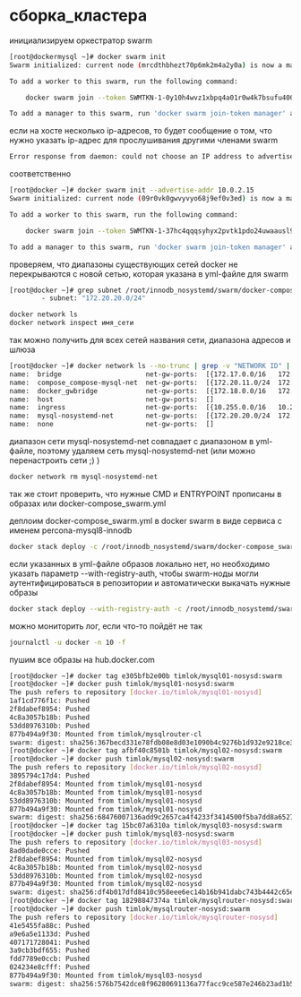 # сборка_кластера

инициализируем оркестратор swarm
```bash
[root@dockermysql ~]# docker swarm init
Swarm initialized: current node (mrcdthbhezt70p6mk2m4a2y0a) is now a manager.

To add a worker to this swarm, run the following command:

    docker swarm join --token SWMTKN-1-0y10h4wvz1xbpq4a01r0w4k7bsufu400n0xh61c2m5duqd42wk-9bmu0mv8nawbp8fnhqu2a9qot 10.0.2.15:2377

To add a manager to this swarm, run 'docker swarm join-token manager' and follow the instructions.
```
если на хосте несколько ip-адресов, то будет сообщение о том, что нужно указать ip-адрес для прослушивания другими членами swarm
```bash
Error response from daemon: could not choose an IP address to advertise since this system has multiple addresses on different interfaces (10.0.2.15 on eth0 and 192.168.1.23 on eth1) - specify one with --advertise-addr
```
соответственно
```bash
[root@docker ~]# docker swarm init --advertise-addr 10.0.2.15
Swarm initialized: current node (09r0vk0gwvyvyo68j9ef0v3ed) is now a manager.

To add a worker to this swarm, run the following command:

    docker swarm join --token SWMTKN-1-37hc4qqqsyhyx2pvtk1pdo24uwaausl9vmkz8hoinc4wfwt4q5-elelr4vfdmlzsn886ey2d4v5k 10.0.2.15:2377

To add a manager to this swarm, run 'docker swarm join-token manager' and follow the instructions.
```
проверяем, что диапазоны существующих сетей docker не перекрываются с новой сетью, которая указана в yml-файле для swarm
```bash
[root@docker ~]# grep subnet /root/innodb_nosystemd/swarm/docker-compose_swarm.yml
        - subnet: "172.20.20.0/24"
```
```bash
docker network ls
docker network inspect имя_сети
```
так можно получить для всех сетей названия сети, диапазона адресов и шлюза
```bash
[root@docker ~]# docker network ls --no-trunc | grep -v "NETWORK ID" | awk ' { print $1  } ' | xargs docker network inspect --format='name: {{.Name}} net-gw: {{.IPAM.Config}}' | column -t
name:  bridge                     net-gw-ports:  [{172.17.0.0/16   172.17.0.1   map[]}]
name:  compose_compose-mysql-net  net-gw-ports:  [{172.20.11.0/24  172.20.11.1  map[]}]
name:  docker_gwbridge            net-gw-ports:  [{172.18.0.0/16   172.18.0.1   map[]}]
name:  host                       net-gw-ports:  []
name:  ingress                    net-gw-ports:  [{10.255.0.0/16   10.255.0.1   map[]}]
name:  mysql-nosystemd-net        net-gw-ports:  [{172.20.20.0/24  172.20.20.1  map[]}]
name:  none                       net-gw-ports:  []
```
диапазон сети mysql-nosystemd-net совпадает с диапазоном  в yml-файле, поэтому удаляем сеть mysql-nosystemd-net (или можно перенастроить сети ;) )
```bash
docker network rm mysql-nosystemd-net
```

так же стоит проверить, что нужные CMD и ENTRYPOINT прописаны в образах или docker-compose_swarm.yml


деплоим docker-compose_swarm.yml в docker swarm в виде сервиса с именем percona-mysql8-innodb
```bash
docker stack deploy -c /root/innodb_nosystemd/swarm/docker-compose_swarm.yml percona-mysql8-innodb
```
если указанных в yml-файле образов локально нет, но необходимо указать параметр --with-registry-auth, чтобы swarm-ноды могли аутентифицироваться в репозитории и автоматически выкачать нужные образы
```bash
docker stack deploy --with-registry-auth -c /root/innodb_nosystemd/swarm/docker-compose_swarm.yml percona-mysql8-innodb
```
можно мониторить лог, если что-то пойдёт не так
```bash
journalctl -u docker -n 10 -f
```
пушим все образы на hub.docker.com
```bash
[root@docker ~]# docker tag e305bfb2e00b timlok/mysql01-nosysd:swarm
[root@docker ~]# docker push timlok/mysql01-nosysd:swarm
The push refers to repository [docker.io/timlok/mysql01-nosysd]
1af1cd776f1c: Pushed
2f8dabef8954: Pushed
4c8a3057b18b: Pushed
53dd8976310b: Pushed
877b494a9f30: Mounted from timlok/mysqlrouter-cl
swarm: digest: sha256:367becd331e78fdb08e8d03e1090b4c9276b1d932e9218ce3301c5a6de8f9823 size: 1367
[root@docker ~]# docker tag afbf40c8501b timlok/mysql02-nosysd:swarm
[root@docker ~]# docker push timlok/mysql02-nosysd:swarm
The push refers to repository [docker.io/timlok/mysql02-nosysd]
3895794c17d4: Pushed
2f8dabef8954: Mounted from timlok/mysql01-nosysd
4c8a3057b18b: Mounted from timlok/mysql01-nosysd
53dd8976310b: Mounted from timlok/mysql01-nosysd
877b494a9f30: Mounted from timlok/mysql01-nosysd
swarm: digest: sha256:68476007136add9c2657ca4f4233f3414500f5ba7dd8a6527c7ed7eb3a5565f9 size: 1367
[root@docker ~]# docker tag 15bc07a6310a timlok/mysql03-nosysd:swarm
[root@docker ~]# docker push timlok/mysql03-nosysd:swarm
The push refers to repository [docker.io/timlok/mysql03-nosysd]
8ad0dade0cce: Pushed
2f8dabef8954: Mounted from timlok/mysql02-nosysd
4c8a3057b18b: Mounted from timlok/mysql02-nosysd
53dd8976310b: Mounted from timlok/mysql02-nosysd
877b494a9f30: Mounted from timlok/mysql02-nosysd
swarm: digest: sha256:df4b017dfd8410c958eee6ec14b16b941dabc743b4442c65e1766d0b22c452d0 size: 1367
[root@docker ~]# docker tag 18298847374a timlok/mysqlrouter-nosysd:swarm
[root@docker ~]# docker push timlok/mysqlrouter-nosysd:swarm
The push refers to repository [docker.io/timlok/mysqlrouter-nosysd]
41e5455fa88c: Pushed
a9e6a5e1133d: Pushed
407171728041: Pushed
3a9cb3bdf655: Pushed
fdd7789e0ccb: Pushed
024234e8cfff: Pushed
877b494a9f30: Mounted from timlok/mysql03-nosysd
swarm: digest: sha256:576b7542dce8f96280691136a77facc9ce587e246b23ad1b5b0eea82b59f3ee9 size: 1780
```
